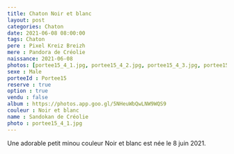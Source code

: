 ```yaml
---
title: Chaton Noir et blanc
layout: post
categories: Chaton
date: 2021-06-08 08:00:00
tags: Chaton
pere : Pixel Kreiz Breizh
mere : Pandora de Créolie
naissance: 2021-06-08
photos: [portee15_4_1.jpg, portee15_4_2.jpg, portee15_4_3.jpg, portee15_4_4.jpg, portee15_4_5.jpg, portee15_4_6.jpg, portee15_4_7.jpg ]
sexe : Male
porteeId : Portee15
reserve : true
option : true
vendu : false
album : https://photos.app.goo.gl/5NHeuWbQwLNW9WQS9
couleur : Noir et blanc
name : Sandokan de Créolie
photo : portee15_4_1.jpg
---
```


Une adorable petit minou couleur Noir et blanc  est née le 8 juin 2021.
